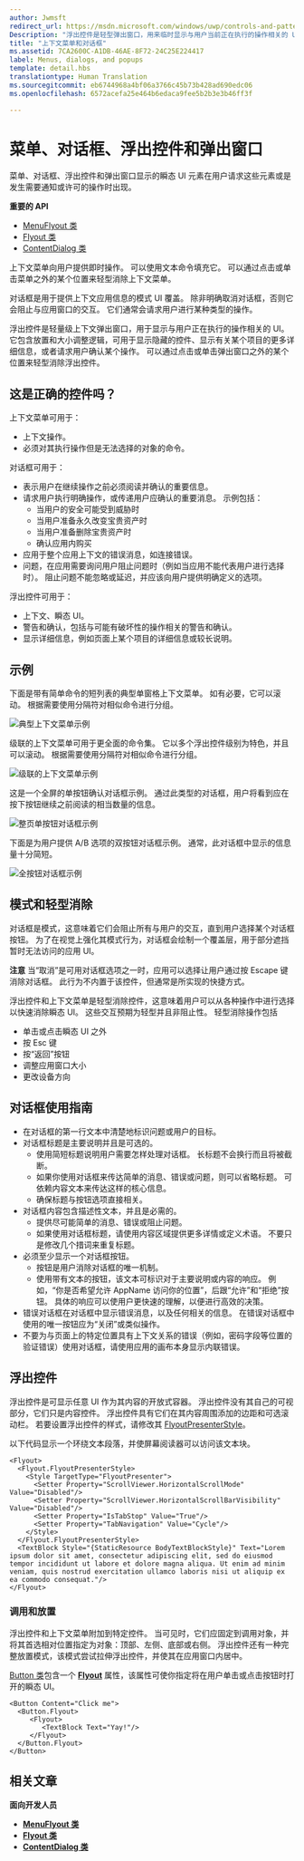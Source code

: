 ```yaml
---
author: Jwmsft
redirect_url: https://msdn.microsoft.com/windows/uwp/controls-and-patterns/dialogs
Description: "浮出控件是轻型弹出窗口，用来临时显示与用户当前正在执行的操作相关的 UI。"
title: "上下文菜单和对话框"
ms.assetid: 7CA2600C-A1DB-46AE-8F72-24C25E224417
label: Menus, dialogs, and popups
template: detail.hbs
translationtype: Human Translation
ms.sourcegitcommit: eb6744968a4bf06a3766c45b73b428ad690edc06
ms.openlocfilehash: 6572acefa25e464b6edaca9fee5b2b3e3b46ff3f

---
```

# 菜单、对话框、浮出控件和弹出窗口

<link rel="stylesheet" href="https://az835927.vo.msecnd.net/sites/uwp/Resources/css/custom.css"> 

菜单、对话框、浮出控件和弹出窗口显示的瞬态 UI 元素在用户请求这些元素或是发生需要通知或许可的操作时出现。

<div class="important-apis" >
<b>重要的 API</b><br/>
<ul>
<li><a href="https://msdn.microsoft.com/library/windows/apps/dn299030">MenuFlyout 类</a></li>
<li><a href="https://msdn.microsoft.com/library/windows/apps/dn279496">Flyout 类</a></li>
<li><a href="https://msdn.microsoft.com/library/windows/apps/windows.ui.xaml.controls.contentdialog.aspx">ContentDialog 类</a></li>
</ul>

</div>
</div>






上下文菜单向用户提供即时操作。 可以使用文本命令填充它。 可以通过点击或单击菜单之外的某个位置来轻型消除上下文菜单。

对话框是用于提供上下文应用信息的模式 UI 覆盖。 除非明确取消对话框，否则它会阻止与应用窗口的交互。 它们通常会请求用户进行某种类型的操作。

浮出控件是轻量级上下文弹出窗口，用于显示与用户正在执行的操作相关的 UI。 它包含放置和大小调整逻辑，可用于显示隐藏的控件、显示有关某个项目的更多详细信息，或者请求用户确认某个操作。 可以通过点击或单击弹出窗口之外的某个位置来轻型消除浮出控件。


## 这是正确的控件吗？

上下文菜单可用于：

-   上下文操作。
-   必须对其执行操作但是无法选择的对象的命令。

对话框可用于：

- 表示用户在继续操作之前必须阅读并确认的重要信息。
- 请求用户执行明确操作，或传递用户应确认的重要消息。 示例包括：
  - 当用户的安全可能受到威胁时
  - 当用户准备永久改变宝贵资产时
  - 当用户准备删除宝贵资产时
  - 确认应用内购买
- 应用于整个应用上下文的错误消息，如连接错误。
- 问题，在应用需要询问用户阻止问题时（例如当应用不能代表用户进行选择时）。 阻止问题不能忽略或延迟，并应该向用户提供明确定义的选项。

浮出控件可用于：

-   上下文、瞬态 UI。
-   警告和确认，包括与可能有破坏性的操作相关的警告和确认。
-   显示详细信息，例如页面上某个项目的详细信息或较长说明。


## 示例

下面是带有简单命令的短列表的典型单窗格上下文菜单。 如有必要，它可以滚动。 根据需要使用分隔符对相似命令进行分组。

![典型上下文菜单示例](images/controls_contextmenu_singlepane.png)

级联的上下文菜单可用于更全面的命令集。 它以多个浮出控件级别为特色，并且可以滚动。 根据需要使用分隔符对相似命令进行分组。

![级联的上下文菜单示例](images/controls_contextmenu_cascading.png)

这是一个全屏的单按钮确认对话框示例。 通过此类型的对话框，用户将看到应在按下按钮继续之前阅读的相当数量的信息。

![整页单按钮对话框示例](images/controls_dialog_singlebutton.png)

下面是为用户提供 A/B 选项的双按钮对话框示例。 通常，此对话框中显示的信息量十分简短。

![全按钮对话框示例](images/controls_dialog_twobutton.png)

## 模式和轻型消除

对话框是模式，这意味着它们会阻止所有与用户的交互，直到用户选择某个对话框按钮。 为了在视觉上强化其模式行为，对话框会绘制一个覆盖层，用于部分遮挡暂时无法访问的应用 UI。

**注意** 当“取消”是可用对话框选项之一时，应用可以选择让用户通过按 Escape 键消除对话框。 此行为不内置于该控件，但通常是所实现的快捷方式。

浮出控件和上下文菜单是轻型消除控件，这意味着用户可以从各种操作中进行选择以快速消除瞬态 UI。 这些交互预期为轻型并且非阻止性。 轻型消除操作包括
- 单击或点击瞬态 UI 之外
- 按 Esc 键
- 按“返回”按钮
- 调整应用窗口大小
- 更改设备方向


## 对话框使用指南

-   在对话框的第一行文本中清楚地标识问题或用户的目标。
-   对话框标题是主要说明并且是可选的。
    -   使用简短标题说明用户需要怎样处理对话框。 长标题不会换行而且将被截断。
    -   如果你使用对话框来传达简单的消息、错误或问题，则可以省略标题。 可依赖内容文本来传达这样的核心信息。
    -   确保标题与按钮选项直接相关。
-   对话框内容包含描述性文本，并且是必需的。
    -   提供尽可能简单的消息、错误或阻止问题。
    -   如果使用对话框标题，请使用内容区域提供更多详情或定义术语。 不要只是修改几个措词来重复标题。
-   必须至少显示一个对话框按钮。
    -   按钮是用户消除对话框的唯一机制。
    -   使用带有文本的按钮，该文本可标识对于主要说明或内容的响应。 例如，“你是否希望允许 AppName 访问你的位置”，后跟“允许”和“拒绝”按钮。 具体的响应可以使用户更快速的理解，以便进行高效的决策。
-   错误对话框在对话框中显示错误消息，以及任何相关的信息。 在错误对话框中使用的唯一按钮应为“关闭”或类似操作。
-   不要为与页面上的特定位置具有上下文关系的错误（例如，密码字段等位置的验证错误）使用对话框，请使用应用的画布本身显示内联错误。

## 浮出控件

浮出控件是可显示任意 UI 作为其内容的开放式容器。  浮出控件没有其自己的可视部分，它们只是内容控件。 浮出控件具有它们在其内容周围添加的边距和可选滚动栏。 若要设置浮出控件的样式，请修改其 [FlyoutPresenterStyle](https://msdn.microsoft.com/library/windows/apps/windows.ui.xaml.controls.flyout.flyoutpresenterstyle.aspx)。

以下代码显示一个环绕文本段落，并使屏幕阅读器可以访问该文本块。

````xaml
<Flyout>
  <Flyout.FlyoutPresenterStyle>
    <Style TargetType="FlyoutPresenter">
      <Setter Property="ScrollViewer.HorizontalScrollMode" Value="Disabled"/>
      <Setter Property="ScrollViewer.HorizontalScrollBarVisibility" Value="Disabled"/>
      <Setter Property="IsTabStop" Value="True"/>
      <Setter Property="TabNavigation" Value="Cycle"/>
    </Style>
  </Flyout.FlyoutPresenterStyle>
  <TextBlock Style="{StaticResource BodyTextBlockStyle}" Text="Lorem ipsum dolor sit amet, consectetur adipiscing elit, sed do eiusmod tempor incididunt ut labore et dolore magna aliqua. Ut enim ad minim veniam, quis nostrud exercitation ullamco laboris nisi ut aliquip ex ea commodo consequat."/>
</Flyout>
````

### 调用和放置

浮出控件和上下文菜单附加到特定控件。 当可见时，它们应固定到调用对象，并将其首选相对位置指定为对象：顶部、左侧、底部或右侧。 浮出控件还有一种完整放置模式，该模式尝试拉伸浮出控件，并使其在应用窗口内居中。

[Button 类](https://msdn.microsoft.com/library/windows/apps/windows.ui.xaml.controls.button.aspx)包含一个 [**Flyout**](https://msdn.microsoft.com/library/windows/apps/windows.ui.xaml.controls.button.flyout.aspx) 属性，该属性可使你指定将在用户单击或点击按钮时打开的瞬态 UI。

````xaml
<Button Content="Click me">
  <Button.Flyout>
     <Flyout>
        <TextBlock Text="Yay!"/>
     </Flyout>
  </Button.Flyout>
</Button>
````


## 相关文章

**面向开发人员**
- [**MenuFlyout 类**](https://msdn.microsoft.com/library/windows/apps/dn299030)
- [**Flyout 类**](https://msdn.microsoft.com/library/windows/apps/dn279496)
- [**ContentDialog 类**](https://msdn.microsoft.com/library/windows/apps/windows.ui.xaml.controls.contentdialog.aspx)



<!--HONumber=Aug16_HO3-->


